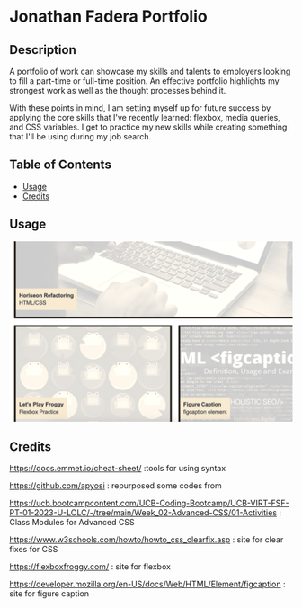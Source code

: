 # Jonathan Fadera Portfolio

## Description

A portfolio of work can showcase my skills and talents to employers looking to fill a part-time or full-time position. An effective portfolio highlights my strongest work as well as the thought processes behind it.

With these points in mind, I am setting myself up for future success by applying the core skills that I've recently learned: flexbox, media queries, and CSS variables. I get to practice my new skills while creating something that I'll be using during my job search. 

## Table of Contents

- [Usage](#usage)
- [Credits](#credits)

## Usage

![alt text](assets/images/Screenshot-new.png)

## Credits

https://docs.emmet.io/cheat-sheet/ :tools for using syntax

https://github.com/apyosi : repurposed some codes from  

https://ucb.bootcampcontent.com/UCB-Coding-Bootcamp/UCB-VIRT-FSF-PT-01-2023-U-LOLC/-/tree/main/Week_02-Advanced-CSS/01-Activities : Class Modules for Advanced CSS

https://www.w3schools.com/howto/howto_css_clearfix.asp : site for clear fixes for CSS

https://flexboxfroggy.com/ :  site for flexbox

https://developer.mozilla.org/en-US/docs/Web/HTML/Element/figcaption : site for figure caption